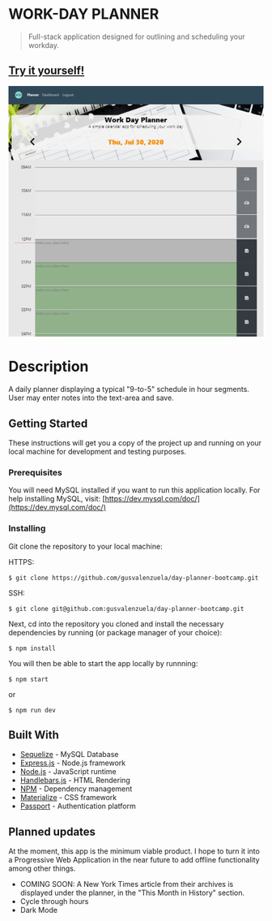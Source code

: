 # WORK-DAY PLANNER
> Full-stack application designed for outlining and scheduling your workday.

## [Try it yourself!](https://workdayplanner.herokuapp.com/)

![Image](./src/screenshot1.PNG)

# Description
A daily planner displaying a typical "9-to-5" schedule in hour segments. User may enter notes into the text-area and save.

## Getting Started

These instructions will get you a copy of the project up and running on your local machine for development and testing purposes. 

### Prerequisites

You will need MySQL installed if you want to run this application locally. For help installing MySQL, visit: [https://dev.mysql.com/doc/](https://dev.mysql.com/doc/)

### Installing 

Git clone the repository to your local machine: 

HTTPS:
```
$ git clone https://github.com/gusvalenzuela/day-planner-bootcamp.git
```
SSH:
````
$ git clone git@github.com:gusvalenzuela/day-planner-bootcamp.git
````

Next, cd into the repository you cloned and install the necessary dependencies by running (or package manager of your choice):
````
$ npm install
````

You will then be able to start the app locally by runnning:
````
$ npm start
````
or 
````
$ npm run dev
````

## Built With

* [Sequelize](https://sequelize.org/) - MySQL Database
* [Express.js](https://expressjs.com/) - Node.js framework
* [Node.js](https://nodejs.org/en/) - JavaScript runtime
* [Handlebars.js](https://handlebarsjs.com/) - HTML Rendering
* [NPM](https://www.npmjs.com/) - Dependency management
* [Materialize](https://materializecss.com/) - CSS framework
* [Passport](http://www.passportjs.org/) - Authentication platform

## Planned updates

At the moment, this app is the minimum viable product. I hope to turn it into a Progressive Web Application in the near future to add offline functionality among other things.

- COMING SOON: A New York Times article from their archives is displayed under the planner, in the "This Month in History" section.
- Cycle through hours
- Dark Mode
